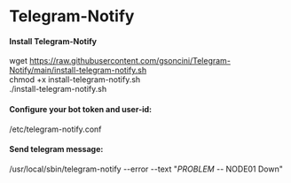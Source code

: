 # Telegram-Notify

#### Install Telegram-Notify <br>

  wget https://raw.githubusercontent.com/gsoncini/Telegram-Notify/main/install-telegram-notify.sh <br>
  chmod +x install-telegram-notify.sh <br>
  ./install-telegram-notify.sh <br>


#### Configure your bot token and user-id: <br>

  /etc/telegram-notify.conf


#### Send telegram message: <br>

  /usr/local/sbin/telegram-notify --error --text "*PROBLEM* -- NODE01 Down"
